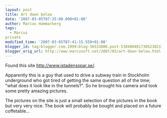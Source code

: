 ```yaml
---
layout: post
title: Art down below
date: '2007-03-05T07:35:00.000+01:00'
author: Marcus Hammarberg
tags:
  - Marcus
private
modified_time: '2007-03-05T07:41:15.559+01:00'
blogger_id: tag:blogger.com,1999:blog-36533086.post-5384804617305238217
blogger_orig_url: http://www.marcusoft.net/2007/03/art-down-below.html
---
```


Found this site <http://www.istadensspar.se/>.

Apparently this is a guy that used to drive a subway train in Stockholm
underground who got tired of getting the same question all of the time;
"what does it look like in the tunnels?". So he brought his camera and
took some pretty amazing pictures.

The pictures on the site is just a small selection of the pictures in
the book but very very nice. The book will probably be bought and placed
on a future coffetable...
